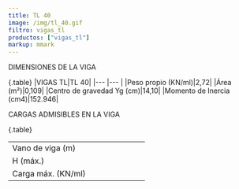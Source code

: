 ```yaml
---
title: TL 40
image: /img/tl_40.gif
filtro: vigas_tl
productos: ["vigas_tl"]
markup: mmark
---
```


DIMENSIONES DE LA VIGA

{.table}
|VIGAS TL|TL 40|
|--- |--- |
|Peso propio (KN/ml)|2,72|
|Área (m²)|0,109|
|Centro de gravedad Yg (cm)|14,10|
|Momento de Inercia (cm4)|152.946|


CARGAS ADMISIBLES EN LA VIGA

{.table}

|||||||||
|--- |--- |--- |--- |--- |--- |--- |--- |
|Vano de viga (m)||||||||
|H (máx.)||||||||
|Carga máx. (KN/ml)||||||||
